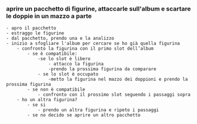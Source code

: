 ### aprire un pacchetto di figurine, attaccarle sull'album e scartare le doppie in un mazzo a parte

    - apro il pacchetto
    - estraggo le figurine
    - dal pacchetto, prendo una e la analizzo 
    - inizio a sfogliare l'album per cercare se ho già quella figurina
        - confronto la figurina con il primo slot dell’album
            - se è compatibile:
                -se lo slot è libero
                    - attacco la figurina
                    -prendo la prossima figurina da comparare
                - se lo slot è occupato
                    -metto la figurina nel mazzo dei doppioni e prendo la prossima figurina
            - se non è compatibile		
                - confronto con il prossimo slot seguendo i passaggi sopra
        - ho un altra figurina?
            - se si 
                - prendo un altra figurina e ripeto i passaggi
            - se no decido se aprire un altro pacchetto	